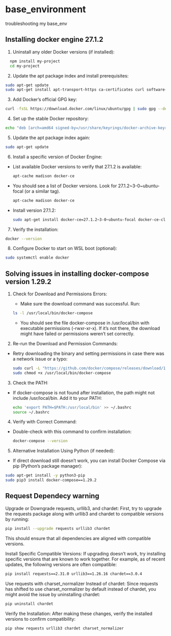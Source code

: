 # base_environment
troubleshooting my base_env

## Installing docker engine 27.1.2

1. Uninstall any older Docker versions (if installed):
```bash
  npm install my-project
  cd my-project
```

2. Update the apt package index and install prerequisites:
```bash
sudo apt-get update
sudo apt-get install apt-transport-https ca-certificates curl software-properties-common
```

3. Add Docker’s official GPG key:
```bash
curl -fsSL https://download.docker.com/linux/ubuntu/gpg | sudo gpg --dearmor -o /usr/share/keyrings/docker-archive-keyring.gpg
```

4. Set up the stable Docker repository:
```bash
echo "deb [arch=amd64 signed-by=/usr/share/keyrings/docker-archive-keyring.gpg] https://download.docker.com/linux/ubuntu $(lsb_release -cs) stable" | sudo tee /etc/apt/sources.list.d/docker.list > /dev/null
```

5. Update the apt package index again:
```bash
sudo apt-get update
```

6. Install a specific version of Docker Engine:
 - List available Docker versions to verify that 27.1.2 is available:
   ```bash
   apt-cache madison docker-ce
   ```
 - You should see a list of Docker versions. Look for 27.1.2~3-0~ubuntu-focal (or a similar tag).
   ```bash
   apt-cache madison docker-ce
   ```
 - Install version 27.1.2:
   ```bash
   sudo apt-get install docker-ce=27.1.2~3-0~ubuntu-focal docker-ce-cli=27.1.2~3-0~ubuntu-focal containerd.io
   ```

7. Verify the installation:
```bash
docker --version
```

8. Configure Docker to start on WSL boot (optional):
```bash
sudo systemctl enable docker
```

## Solving issues in installing docker-compose version 1.29.2

1. Check for Download and Permissions Errors:
   - Make sure the download command was successful. Run:
    ```bash
    ls -l /usr/local/bin/docker-compose
    ```
   - You should see the file docker-compose in /usr/local/bin with executable permissions (-rwxr-xr-x). If it’s not there, the download might have failed or permissions weren’t set correctly.

2. Re-run the Download and Permission Commands:
  - Retry downloading the binary and setting permissions in case there was a network issue or a typo:
    ```bash
    sudo curl -L "https://github.com/docker/compose/releases/download/1.29.2/docker-compose-$(uname -s)-$(uname -m)" -o /usr/local/bin/docker-compose
    sudo chmod +x /usr/local/bin/docker-compose
    ```

3. Check the PATH:
  - If docker-compose is not found after installation, the path might not include /usr/local/bin. Add it to your PATH:
    ```bash
    echo 'export PATH=$PATH:/usr/local/bin' >> ~/.bashrc
    source ~/.bashrc
    ```

4. Verify with Correct Command:
 - Double-check with this command to confirm installation:
   ```bash
   docker-compose --version
   ```

5. Alternative Installation Using Python (if needed):
 - If direct download still doesn’t work, you can install Docker Compose via pip (Python’s package manager):
  ```bash
  sudo apt-get install -y python3-pip
  sudo pip3 install docker-compose==1.29.2
  ```

## Request Dependecy warning
Upgrade or Downgrade requests, urllib3, and chardet: First, try to upgrade the requests package along with urllib3 and chardet to compatible versions by running:

```bash
pip install --upgrade requests urllib3 chardet
```
This should ensure that all dependencies are aligned with compatible versions.

Install Specific Compatible Versions: If upgrading doesn’t work, try installing specific versions that are known to work together. For example, as of recent updates, the following versions are often compatible:

```bash
pip install requests==2.31.0 urllib3==1.26.16 chardet==3.0.4
````
Use requests with charset_normalizer Instead of chardet: Since requests has shifted to use charset_normalizer by default instead of chardet, you might avoid the issue by uninstalling chardet:

```bash
pip uninstall chardet
```
Verify the Installation: After making these changes, verify the installed versions to confirm compatibility:

```bash
pip show requests urllib3 chardet charset_normalizer
```












   


    
